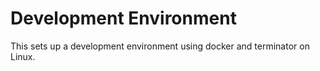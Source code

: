 # Development Environment

This sets up a development environment using docker and terminator on Linux.